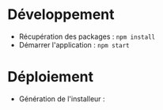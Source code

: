# Développement

- Récupération des packages : `npm install`
- Démarrer l'application : `npm start`

# Déploiement

- Génération de l'installeur :